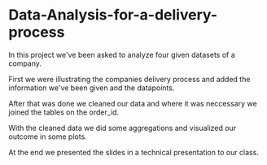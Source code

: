# Data-Analysis-for-a-delivery-process

In this project we've been asked to analyze four given datasets of a company. 

First we were illustrating the companies delivery process and added the information we've been given and the datapoints.

After that was done we cleaned our data and where it was neccessary we joined the tables on the order_id. 

With the cleaned data we did some aggregations and visualized our outcome in some plots.

At the end we presented the slides in a technical presentation to our class. 
